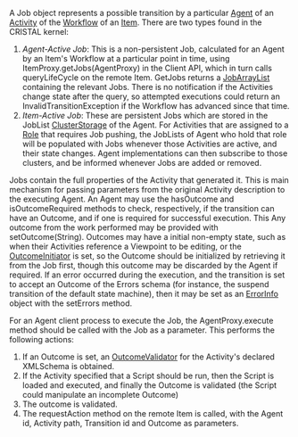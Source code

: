 A Job object represents a possible transition by a particular [Agent](../Agent) of an [Activity](../Activity) of the [Workflow](../Workflow) of an [Item](../Item). There are two types found in the CRISTAL kernel:

 1. *Agent-Active Job*: This is a non-persistent Job, calculated for an Agent by an Item's Workflow at a particular point in time, using ItemProxy.getJobs(AgentProxy) in the Client API, which in turn calls queryLifeCycle on the remote Item. GetJobs returns a [JobArrayList](../CastorArrayList) containing the relevant Jobs. There is no notification if the Activities change state after the query, so attempted executions could return an InvalidTransitionException if the Workflow has advanced since that time.
 1. *Item-Active Job*: These are persistent Jobs which are stored in the JobList [ClusterStorage](../cluster) of the Agent. For Activities that are assigned to a [Role](../Role) that requires Job pushing, the JobLists of Agent who hold that role will be populated with Jobs whenever those Activities are active, and their state changes. Agent implementations can then subscribe to those clusters, and be informed whenever Jobs are added or removed.

Jobs contain the full properties of the Activity that generated it. This is main mechanism for passing parameters from the original Activity description to the executing Agent. An Agent may use the hasOutcome and isOutcomeRequired methods to check, respectively, if the transition can have an Outcome, and if one is required for successful execution. This Any outcome from the work performed may be provided with setOutcome(String). Outcomes may have a initial non-empty state, such as when their Activities reference a Viewpoint to be editing, or the [OutcomeInitiator](../Outcome-Initiation) is set, so the Outcome should be initialized by retrieving it from the Job first, though this outcome may be discarded by the Agent if required. If an error occurred during the execution, and the transition is set to accept an Outcome of the Errors schema (for instance, the suspend transition of the default state machine), then it may be set as an [ErrorInfo](../ErrorInfo) object with the setErrors method.

For an Agent client process to execute the Job, the AgentProxy.execute method should be called with the Job as a parameter. This performs the following actions:
 1. If an Outcome is set, an [OutcomeValidator](../OutcomeValidator) for the Activity's declared XMLSchema is obtained.
 1. If the Activity specified that a Script should be run, then the Script is loaded and executed, and finally the Outcome is validated (the Script could manipulate an incomplete Outcome)
 1. The outcome is validated.
 1. The requestAction method on the remote Item is called, with the Agent id, Activity path, Transition id and Outcome as parameters.